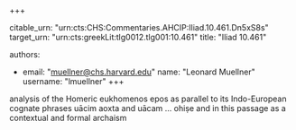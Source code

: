 +++


citable_urn: "urn:cts:CHS:Commentaries.AHCIP:Iliad.10.461.Dn5xS8s"
target_urn: "urn:cts:greekLit:tlg0012.tlg001:10.461"
title: "Iliad 10.461"

authors:
- email: "muellner@chs.harvard.edu"
  name: "Leonard Muellner"
  username: "lmuellner"
+++

<p>analysis of the Homeric eukhomenos epos as parallel to its Indo-European cognate phrases uācim aoxta and uācam … ohiṣe and in this passage as a contextual and formal archaism</p>